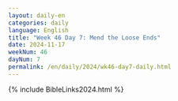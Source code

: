 ```yaml
---
layout: daily-en
categories: daily
language: English
title: "Week 46 Day 7: Mend the Loose Ends"
date: 2024-11-17
weekNum: 46
dayNum: 7
permalink: /en/daily/2024/wk46-day7-daily.html
---
```



{% include BibleLinks2024.html %}


